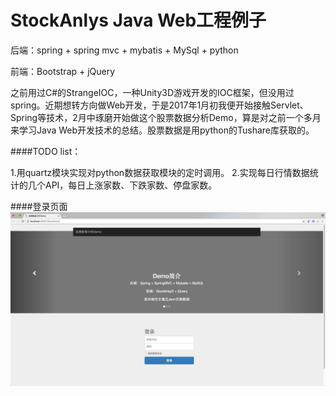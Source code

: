 # StockAnlys Java Web工程例子

后端：spring + spring mvc + mybatis + MySql + python

前端：Bootstrap + jQuery

之前用过C#的StrangeIOC，一种Unity3D游戏开发的IOC框架，但没用过spring。近期想转方向做Web开发，于是2017年1月初我便开始接触Servlet、Spring等技术，2月中琢磨开始做这个股票数据分析Demo，算是对之前一个多月来学习Java Web开发技术的总结。股票数据是用python的Tushare库获取的。

####TODO list：

1.用quartz模块实现对python数据获取模块的定时调用。
2.实现每日行情数据统计的几个API，每日上涨家数、下跌家数、停盘家数。

####登录页面
![index][index-image]



[index-image]: https://github.com/Jerrywyj/StockAnlys/blob/master/doc/pic-index.png


